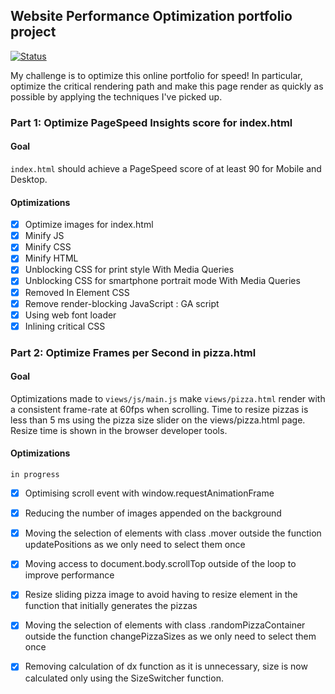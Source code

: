 ## Website Performance Optimization portfolio project

[![Status](https://img.shields.io/badge/status-in%20progress-yellow.svg)]()

My challenge is to optimize this online portfolio for speed! In particular, optimize the critical rendering path and make this page render as quickly as possible by applying the techniques I've picked up.

### Part 1: Optimize PageSpeed Insights score for index.html

#### Goal 

`index.html` should achieve a PageSpeed score of at least 90 for Mobile and Desktop.

#### Optimizations

- [x] Optimize images for index.html
- [x] Minify JS
- [x] Minify CSS
- [x] Minify HTML
- [x] Unblocking CSS for print style With Media Queries
- [x] Unblocking CSS for smartphone portrait mode With Media Queries
- [x] Removed In Element CSS
- [x] Remove render-blocking JavaScript : GA script
- [x] Using web font loader
- [x] Inlining critical CSS

### Part 2: Optimize Frames per Second in pizza.html

#### Goal

Optimizations made to `views/js/main.js` make `views/pizza.html` render with a consistent frame-rate at 60fps when scrolling.
Time to resize pizzas is less than 5 ms using the pizza size slider on the views/pizza.html page. Resize time is shown in the browser developer tools.

#### Optimizations

`in progress`

- [x]  Optimising scroll event with window.requestAnimationFrame
- [x]  Reducing the number of images appended on the background
- [x]  Moving the selection of elements with class .mover outside the function updatePositions as we only need to select them once
- [x]  Moving access to document.body.scrollTop outside of the loop to improve performance
- [x]  Resize sliding pizza image to avoid having to resize element in the function that initially generates the pizzas
- [x]  Moving the selection of elements with class .randomPizzaContainer outside the function changePizzaSizes as we only need to select them once
- [x]  Removing calculation of dx function as it is unnecessary, size is now calculated only using the SizeSwitcher function.


